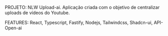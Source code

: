 PROJETO: NLW Upload-ai.
Aplicação criada com o objetivo de centralizar uploads de vídeos do Youtube.

FEATURES:
React, Typescript, Fastify, Nodejs, Tailwindcss, Shadcn-ui, API-Open-ai
